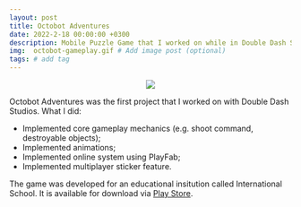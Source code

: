 ```yaml
---
layout: post
title: Octobot Adventures
date: 2022-2-18 00:00:00 +0300
description: Mobile Puzzle Game that I worked on while in Double Dash Studios.
img:  octobot-gameplay.gif # Add image post (optional)
tags: # add tag
---
```

<p align="center">
  <img src="https://github.com/Julia-Melgare/julia-melgare.github.io/blob/gh-pages/assets/img/octobot-title.gif?raw=true"/>
</p>

Octobot Adventures was the first project that I worked on with Double Dash Studios.
What I did:
- Implemented core gameplay mechanics (e.g. shoot command, destroyable objects);
- Implemented animations;
- Implemented online system using PlayFab;
- Implemented multiplayer sticker feature.

The game was developed for an educational insitution called International School. It is available for download via [Play Store](https://play.google.com/store/apps/details?id=com.internationalschool.octobotadventures).

